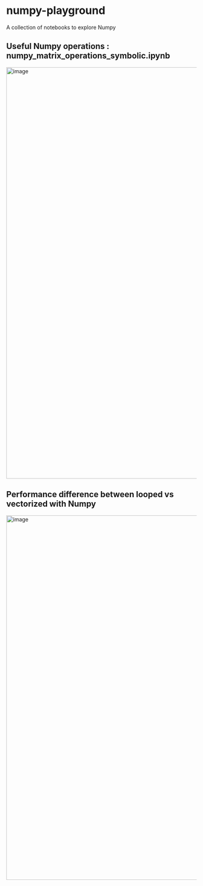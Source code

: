 # numpy-playground
A collection of notebooks to explore Numpy

## Useful Numpy operations : numpy_matrix_operations_symbolic.ipynb
<img width="1087" alt="image" src="https://user-images.githubusercontent.com/6938724/214911635-bcc52e53-aff8-47db-8eb5-15dd6b4f8ce4.png">

## Performance difference between looped vs vectorized with Numpy
<img width="963" alt="image" src="https://user-images.githubusercontent.com/6938724/215272280-59128f0f-e570-4b39-8514-e27b04c5fa36.png">
